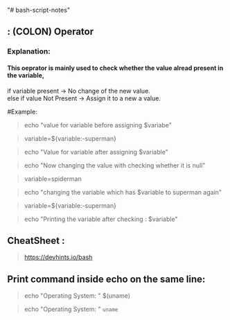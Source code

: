 "# bash-script-notes" 
 ## : (COLON) Operator

### Explanation:  

#### This oeprator is mainly used to check whether the value alread present in the variable,  

if variable present -> No change of the new value.  
else if value Not Present ->  Assign it to a new  a value.   

#Example: 
 
>echo "value for variable before assigning $variabe"   

>variable=${variable:-superman}    

>echo "Value for variable after assigning $variable"   

>echo "Now changing the value with checking whether it is null"  

>variable=spiderman  

>echo "changing the variable which has $variable to superman again"  

>variable=${variable:-superman}  

>echo "Printing the variable after checking : $variable"  

## CheatSheet : 

> https://devhints.io/bash

## Print command inside echo on the same line:

> echo "Operating System: " $(uname)  

> echo "Operating System: " `uname`
